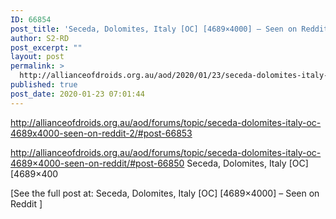 ```yaml
---
ID: 66854
post_title: 'Seceda, Dolomites, Italy [OC] [4689×4000] – Seen on Reddit'
author: S2-RD
post_excerpt: ""
layout: post
permalink: >
  http://allianceofdroids.org.au/aod/2020/01/23/seceda-dolomites-italy-oc-4689x4000-seen-on-reddit/
published: true
post_date: 2020-01-23 07:01:44
---
```

http://allianceofdroids.org.au/aod/forums/topic/seceda-dolomites-italy-oc-4689x4000-seen-on-reddit-2/#post-66853

http://allianceofdroids.org.au/aod/forums/topic/seceda-dolomites-italy-oc-4689×4000-seen-on-reddit/#post-66850 Seceda, Dolomites, Italy [OC] [4689×400

[See the full post at: Seceda, Dolomites, Italy [OC] [4689×4000] – Seen on Reddit ]